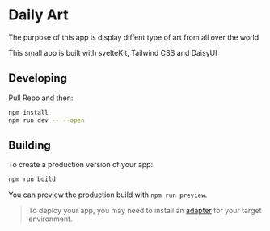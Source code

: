 # Daily Art
The purpose of this app is display diffent type of art from all over the world

This small app is built with svelteKit, Tailwind CSS and DaisyUI

## Developing

Pull Repo and then:
```bash
npm install
npm run dev -- --open
```

## Building

To create a production version of your app:
```bash
npm run build
```

You can preview the production build with `npm run preview`.

> To deploy your app, you may need to install an [adapter](https://kit.svelte.dev/docs/adapters) for your target environment.
